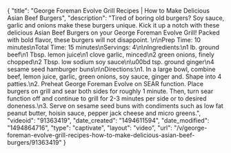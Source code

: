 {
    "title": "George Foreman Evolve Grill Recipes | How to Make Delicious Asian Beef Burgers",
    "description": "Tired of boring old burgers? Soy sauce, garlic and onions make these burgers unique. Kick it up a notch with these delicious Asian Beef Burgers on your George Foreman Evolve Grill! Packed with bold flavor, these burgers will not disappoint. \n\nPrep Time: 10 minutes\nTotal Time: 15 minutes\nServings: 4\n\nIngredients:\n1 lb. ground beef\n1 Tbsp. lemon juice\n1 clove garlic, minced\n2 green onions, finely chopped\n2 Tbsp. low sodium soy sauce\n\u00bd tsp. ground ginger\n4 sesame seed hamburger buns\n\nDirections:\n1. In a large bowl, combine beef, lemon juice, garlic, green onions, soy sauce, ginger and. Shape into 4 patties.\n2. Preheat George Foreman Evolve on SEAR function. Place burgers on grill and sear both sides for roughly 1 minute. Then, turn sear function off and continue to grill for 2-3 minutes per side or to desired doneness.\n3. Serve on sesame seed buns with condiments such as low fat peanut butter, hoisin sauce, pepper jack cheese and micro greens.",
    "videoid": "91363419",
    "date_created": "1494611594",
    "date_modified": "1494864716",
    "type": "captivate",
    "layout": "video",
    "url": "\/v\/george-foreman-evolve-grill-recipes-how-to-make-delicious-asian-beef-burgers\/91363419"
}